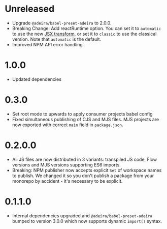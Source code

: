 # Unreleased

- Upgrade `@adeira/babel-preset-adeira` to 2.0.0.
- Breaking Change: Add reactRuntime option. You can set it to `automatic` to use the new [JSX transform](https://reactjs.org/blog/2020/09/22/introducing-the-new-jsx-transform.html), or set it to `classic` to use the classical version. Note that `automatic` is the default.
- Improved NPM API error handling

# 1.0.0

- Updated dependencies

# 0.3.0

- Set root mode to upwards to apply consumer projects babel config
- Fixed simultaneous publishing of CJS and MJS files. MJS projects are now exported with correct `main` field in `package.json`.

# 0.2.0.0

- All JS files are now distributed in 3 variants: transpiled JS code, Flow versions and MJS versions supporting ES6 imports.
- Breaking: NPM publisher now accepts explicit `Set` of workspace names to publish. We changed it so you don't publish a package from your monorepo by accident - it's necessary to be explicit.

# 0.1.1.0

- Internal dependencies upgraded and `@adeira/babel-preset-adeira` bumped to version 3.0.0 which now supports dynamic `import()` syntax.
